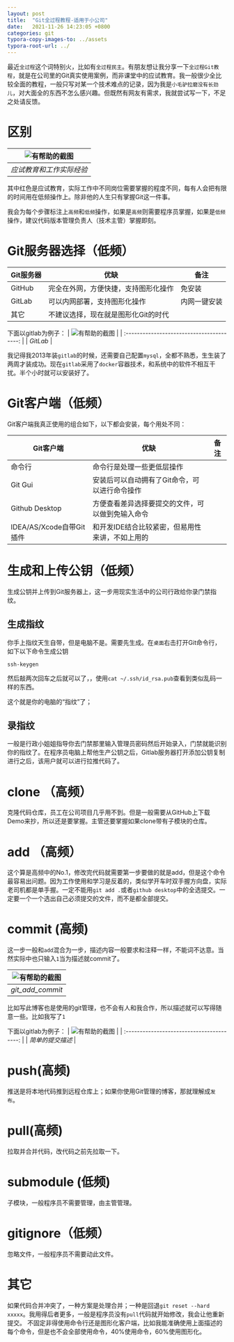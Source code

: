 ```yaml
---
layout: post
title:  "Git全过程教程-适用于小公司"
date:   2021-11-26 14:23:05 +0800
categories: git
typora-copy-images-to: ../assets
typora-root-url: ../
---
```


最近`全过程`这个词特别火，比如有`全过程民主`。有朋友想让我分享一下`全过程Git教程`，就是在公司里的Git真实使用案例，而非课堂中的应试教育。我一般很少全比较全面的教程，一般只写对某一个技术难点的记录，因为我是`小毛驴拉磨没有长劲儿`，对大面全的东西不怎么感兴趣。但既然有网友有需求，我就尝试写一下，不足之处请反馈。

# 区别

| ![有帮助的截图](/assets/git_wave.png) |
| :----------------------------------------: |
|          *应试教育和工作实际经验*          |

其中红色是应试教育，实际工作中不同岗位需要掌握的程度不同，每有人会把有限的时间用在低频操作上。除非他的人生只有掌握Git这一件事。

我会为每个步骤标注上`高频`和`低频`操作，如果是`高频`则需要程序员掌握，如果是`低频`操作，建议代码版本管理负责人（技术主管）掌握即刻。


# Git服务器选择（低频）

| Git服务器 | 优缺                                 | 备注         |
| --------- | ------------------------------------ | ------------ |
| GitHub    | 完全在外网，方便快捷，支持图形化操作 | 免安装       |
| GitLab    | 可以内网部署，支持图形化操作         | 内网一键安装 |
| 其它      | 不建议选择，现在就是图形化Git的时代  |              |

下面以gitlab为例子：
| ![有帮助的截图](/assets/gitlab.png) |
| :----------------------------------------: |
|          *GitLab*          |

我记得我2013年装`gitlab`的时候，还需要自己配置`mysql`，全都不熟悉，生生装了两周才装成功。现在`gitlab`采用了`docker`容器技术，和系统中的软件不相互干扰。半个小时就可以安装好了。

# Git客户端（低频）

Git客户端我真正使用的组合如下，以下都会安装，每个用处不同：

| Git客户端                | 优缺                                             | 备注 |
| ------------------------ | ------------------------------------------------ | ---- |
| 命令行                   | 命令行是处理一些更低层操作                       |      |
| Git Gui                  | 安装后可以自动拥有了Git命令，可以进行命令操作    |      |
| Github Desktop           | 方便查看差异选择要提交的文件，可以做到免输入命令 |      |
| IDEA/AS/Xcode自带Git插件 | 和开发IDE结合比较紧密，但易用性来讲，不如上用的  |      |


# 生成和上传公钥（低频）

生成公钥并上传到Git服务器上，这一步用现实生活中的公司行政给你录门禁指纹。

## 生成指纹
你手上指纹天生自带，但是电脑不是。需要先生成。在`桌面`右击打开Git命令行，如下以下命令生成公钥
```
ssh-keygen
```
然后敲两次回车之后就可以了，，使用`cat ~/.ssh/id_rsa.pub`查看到类似乱码一样的东西。

这个就是你的电脑的“指纹”了；

## 录指纹
一般是行政小姐姐指导你去门禁那里输入管理员密码然后开始录入，门禁就能识别你的指纹了。在程序员电脑上帮他生产公钥之后，Gitlab服务器打开添加公钥复制进行之后，该用户就可以进行拉推代码了。

# clone （高频）
克隆代码仓库，员工在公司项目几乎用不到。但是一般需要从GitHub上下载Demo来抄，所以还是要掌握。主管还要掌握如果clone带有子模块的仓库。

# add （高频）
这个算是高频中的No.1，修改完代码就需要第一步要做的就是add，但是这个命令最容易出问题。因为工作使用和学习是反着的，类似学开车时双手握方向盘，实际老司机都是单手握。一定不能用`git add .`或者`github desktop`中的全选提交。一定要一个一个选出自己必须提交的文件，而不是都全部提交。

# commit (高频)
这一步一般和`add`混合为一步，描述内容一般要求和注释一样，不能词不达意。当然实际中也只输入`1`当为描述就commit了。

| ![有帮助的截图](/assets/git_add_commit.png) |
| :----------------------------------------: |
|          *git_add_commit*          |


比如写此博客也是使用的git管理，也不会有人和我合作，所以描述就可以写得随意一些。比如我写了`1`

下面以gitlab为例子：
| ![有帮助的截图](/assets/git_commit_1.png) |
| :----------------------------------------: |
|          *简单的提交描述*          |

# push(高频)
推送是将本地代码推到远程仓库上；如果你使用Git管理的博客，那就理解成`发布`。

# pull(高频)
拉取并合并代码，改代码之前先拉取一下。

# submodule (低频)
子模块，一般程序员不需要管理，由主管管理。

# gitignore（低频）
忽略文件，一般程序员不需要动此文件。

# 其它
如果代码合并冲突了，一种方案是处理合并；一种是回退`git reset --hard xxxxx`。我用得后者更多，一般是程序员没有`pull`代码就开始修改，我会让他重新提交。
不固定非得使用命令行还是图形化客户端，比如我能准确使用上面描述的每个命令，但是也不会全部使用命令，40%使用命令，60%使用图形化。
